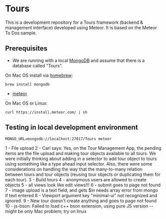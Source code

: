 # Tours
This is a development repository for a Tours framework (backend & management interface) developed using Meteor. It is based on the Meteor To Dos sample.

## Prerequisites

* We are running with a local [MongoDB](https://docs.mongodb.org/manual/installation/) and assume that there is a database called "Tours".

On Mac OS install via [homebrew](http://brew.sh/):

`brew install mongodb`

* [meteor](https://www.meteor.com/install)

On Mac OS or Linux:

`curl https://install.meteor.com/ | sh`


## Testing in local development environment

`MONGO_URL=mongodb://localhost:27017/Tours meteor`

1 - File upload
2 - Carl says: Yes, on the Tour Management App, the pending items are the file upload and
making tour objects available to all tours. We were initially thinking about
adding in a selector to add tour object to tours using something like a type
ahead input selector. Also, there were some considerations on handling the
way that the many-to-many relation between tours and tour objects (reusing
tour objects or duplicating them for each tour).
3 - Build tours
4 - anonymous users are allowed to create objects
5 - all views look like edit views!!!
6 - submit goes to page not found
7 - image upload is a text field, and gets $in needs array error from mongo if text entered
8 - Viewport argument key "minimal-ui" not recognized and ignored.
9 - New tour doesn't create anything and goes to page not found
10 - js-bson: Failed to load c++ bson extension, using pure JS version -- might be only Mac problem; try on linux
